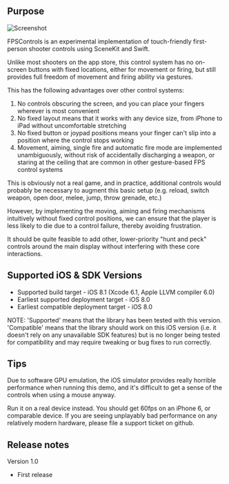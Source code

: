 Purpose
--------------

![Screenshot](https://raw.github.com/nicklockwood/FPSControls/master/Screenshot.jpg)


FPSControls is an experimental implementation of touch-friendly first-person shooter controls using SceneKit and Swift.

Unlike most shooters on the app store, this control system has no on-screen buttons with fixed locations, either for movement or firing, but still provides full freedom of movement and firing ability via gestures.

This has the following advantages over other control systems:

1. No controls obscuring the screen, and you can place your fingers wherever is most convenient
2. No fixed layout means that it works with any device size, from iPhone to iPad without uncomfortable stretching
3. No fixed button or joypad positions means your finger can't slip into a position where the control stops working
4. Movement, aiming, single fire and automatic fire mode are implemented unambiguously, without risk of accidentally discharging a weapon, or staring at the ceiling that are common in other gesture-based FPS control systems

This is obviously not a real game, and in practice, additional controls would probably be necessary to augment this basic setup (e.g. reload, switch weapon, open door, melee, jump, throw grenade, etc.)

However, by implementing the moving, aiming and firing mechanisms intuitively without fixed control positions, we can ensure that the player is less likely to die due to a control failure, thereby avoiding frustration.

It should be quite feasible to add other, lower-priority "hunt and peck" controls around the main display without interfering with these core interactions.


Supported iOS & SDK Versions
-----------------------------

* Supported build target - iOS 8.1 (Xcode 6.1, Apple LLVM compiler 6.0)
* Earliest supported deployment target - iOS 8.0
* Earliest compatible deployment target - iOS 8.0

NOTE: 'Supported' means that the library has been tested with this version. 'Compatible' means that the library should work on this iOS version (i.e. it doesn't rely on any unavailable SDK features) but is no longer being tested for compatibility and may require tweaking or bug fixes to run correctly.


Tips
-------

Due to software GPU emulation, the iOS simulator provides really horrible performance when running this demo, and it's difficult to get a sense of the controls when using a mouse anyway.

Run it on a real device instead. You should get 60fps on an iPhone 6, or comparable device. If you are seeing unplayably bad performance on any relatively modern hardware, please file a support ticket on github.


Release notes
---------------

Version 1.0

- First release
